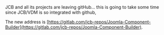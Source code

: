 JCB and all its projects are leaving gitHub... this is going to take some time since JCB/VDM is so integrated with github,

The new address is [https://gitlab.com/jcb-repos/Joomla-Component-Builder](https://gitlab.com/jcb-repos/Joomla-Component-Builder).

